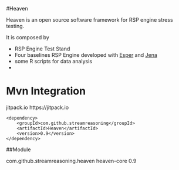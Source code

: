 #Heaven

Heaven is an open source software framework for RSP engine stress testing.

It is composed by

- RSP Engine Test Stand 
- Four baselines RSP Engine developed with [Esper](http://www.espertech.com/esper/) and [Jena](http://jena.apache.org/index.html)
- some R scripts for data analysis
- 

# Mvn Integration
<repositories>
		<repository>
		    <id>jitpack.io</id>
		    <url>https://jitpack.io</url>
		</repository>
</repositories>


	<dependency>
	    <groupId>com.github.streamreasoning</groupId>
	    <artifactId>Heaven</artifactId>
	    <version>0.9</version>
	</dependency>
	
	
##Module


<dependency>
	    <groupId>com.github.streamreasoning.heaven</groupId>
	    <artifactId>heaven-core</artifactId>
	    <version>0.9</version>
</dependency>
